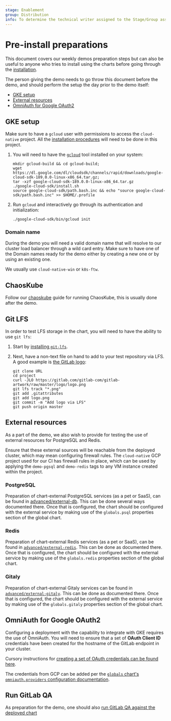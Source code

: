 ```yaml
---
stage: Enablement
group: Distribution
info: To determine the technical writer assigned to the Stage/Group associated with this page, see https://about.gitlab.com/handbook/engineering/ux/technical-writing/#designated-technical-writers
---
```


# Pre-install preparations

This document covers our weekly demos preparation steps but can also be useful
to anyone who tries to install using the charts before going through the
[installation](../../installation/index.md).

The person giving the demo needs to go throw this document before the demo,
and should perform the setup the day prior to the demo itself:

- [GKE setup](#gke-setup)
- [External resources](#external-resources)
- [OmniAuth for Google OAuth2](#omniauth-for-google-oauth2)

## GKE setup

Make sure to have a `gcloud` user with permissions to access the `cloud-native`
project. All the [installation procedures](../../installation/index.md) will
need to be done in this project.

1. You will need to have the [`gcloud`](https://cloud.google.com/sdk/gcloud/) tool
   installed on your system:

   ```shell
   mkdir gcloud-build && cd gcloud-build;
   wget https://dl.google.com/dl/cloudsdk/channels/rapid/downloads/google-cloud-sdk-189.0.0-linux-x86_64.tar.gz;
   tar -xzf google-cloud-sdk-189.0.0-linux-x86_64.tar.gz
   ./google-cloud-sdk/install.sh
   source google-cloud-sdk/path.bash.inc && echo "source google-cloud-sdk/path.bash.inc" >> $HOME/.profile
   ```

1. Run `gcloud` and interactively go through its authentication and
   initialization:

   ```shell
   ./google-cloud-sdk/bin/gcloud init
   ```

### Domain name

During the demo you will need a valid domain name that will resolve to our
cluster load balancer through a wild card entry. Make sure to have one of the
Domain names ready for the demo either by creating a new one or by using an
existing one.

We usually use `cloud-native-win` or `k8s-ftw`.

## ChaosKube

Follow our [chaoskube](../chaoskube/index.md) guide for running ChaosKube,
this is usually done after the demo.

## Git LFS

In order to test LFS storage in the chart, you will need to have the ability to
use `git lfs`:

1. Start by [installing `git-lfs`](https://git-lfs.github.com).
1. Next, have a non-text file on hand to add to your test repository via LFS.
   A good example is [the GitLab logo](https://gitlab.com/gitlab-com/gitlab-artwork/raw/master/logo/logo.png):

   ```shell
   git clone URL
   cd project
   curl -JLO https://gitlab.com/gitlab-com/gitlab-artwork/raw/master/logo/logo.png
   git lfs track "*.png"
   git add .gitattributes
   git add logo.png
   git commit -m "Add logo via LFS"
   git push origin master
   ```

## External resources

As a part of the demo, we also wish to provide for testing the use of external
resources for PostgreSQL and Redis.

Ensure that these external sources will be reachable from the deployed
cluster, which may mean configuring firewall rules. The `cloud-native` GCP
project used for our CI has firewall rules in place, which can be used by
applying the `demo-pgsql` and `demo-redis` tags to any VM instance created
within the project.

### PostgreSQL

Preparation of chart-external PostgreSQL services (as a pet or SaaS), can
be found in [advanced/external-db](../../advanced/external-db/index.md). This
can be done several ways documented there. Once that is configured, the chart
should be configured with the external service by making use of the `globals.psql`
properties section of the global chart.

### Redis

Preparation of chart-external Redis services (as a pet or SaaS), can
be found in [`advanced/external-redis`](../../advanced/external-redis/index.md).
This can be done as documented there. Once that is configured, the chart should
be configured with the external service by making use of the `globals.redis`
properties section of the global chart.

### Gitaly

Preparation of chart-external Gitaly services can
be found in [`advanced/external-gitaly`](../../advanced/external-gitaly/index.md).
This can be done as documented there. Once that is configured, the chart should
be configured with the external service by making use of the `globals.gitaly`
properties section of the global chart.

## OmniAuth for Google OAuth2

Configuring a deployment with the capability to integrate with GKE requires
the use of OmniAuth. You will need to ensure that a set of
**OAuth Client ID** credentials have been created for the hostname of the GitLab
endpoint in your cluster.

Cursory instructions for [creating a set of OAuth credentials can be found
here](https://support.google.com/cloud/answer/6158849?hl=en).

The credentials from GCP can be added per the
[`globals` chart's `omniauth.providers` configuration documentation](../../charts/globals.md#omniauth).

## Run GitLab QA

As preparation for the demo, one should also [run GitLab QA against the deployed chart](../gitlab-qa/index.md)

